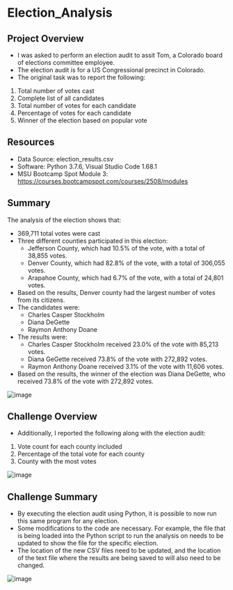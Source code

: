 # Election_Analysis


## Project Overview
- I was asked to perform an election audit to assit Tom, a Colorado board of elections committee employee.
- The election audit is for a US Congressional precinct in Colorado.
- The original task was to report the following: 
1.  Total number of votes cast
2.  Complete list of all candidates
3. Total number of votes for each candidate
4. Percentage of votes for each candidate
5. Winner of the election based on popular vote

## Resources
- Data Source: election_results.csv
- Software: Python 3.7.6, Visual Studio Code 1.68.1
- MSU Bootcamp Spot Module 3: https://courses.bootcampspot.com/courses/2508/modules

## Summary
The analysis of the election shows that: 
- 369,711 total votes were cast
- Three different counties participated in this election:
    - Jefferson County, which had 10.5% of the vote, with a total of 38,855 votes.
    - Denver County, which had 82.8% of the vote, with a total of 306,055 votes.
    - Arapahoe County, which had 6.7% of the vote, with a total of 24,801 votes.
- Based on the results, Denver county had the largest number of votes from its citizens.
- The candidates were:
    - Charles Casper Stockholm
    - Diana DeGette
    - Raymon Anthony Doane
 - The results were: 
    - Charles Casper Stockholm received 23.0% of the vote with 85,213 votes. 
    - Diana GeGette received 73.8% of the vote with 272,892 votes.
    - Raymon Anthony Doane received 3.1% of the vote with 11,606 votes.
 - Based on the results, the winner of the election was Diana DeGette, who received 73.8% of the vote with 272,892 votes. 
 
 ![image](https://user-images.githubusercontent.com/104038813/176028032-9e959291-fcda-4d7a-bdaf-8bd67fd3a7e5.png)


## Challenge Overview
- Additionally, I reported the following along with the election audit: 
1. Vote count for each county included
2. Percentage of the total vote for each county
3. County with the most votes

![image](https://user-images.githubusercontent.com/104038813/176028119-146b55d8-8a73-4bae-9a8b-21339857c01a.png)


## Challenge Summary

- By executing the election audit using Python, it is possible to now run this same program for any election. 
- Some modifications to the code are necessary. For example, the file that is being loaded into the Python script to run the analysis on needs to be updated to show the file for the specific election. 
- The location of the new CSV files need to be updated, and the location of the text file where the results are being saved to will also need to be changed. 

![image](https://user-images.githubusercontent.com/104038813/176028293-81dc783e-2529-461f-ae73-60a774c79770.png)

